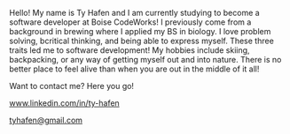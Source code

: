 Hello!
 My name is Ty Hafen and I am currently studying to become a software developer at Boise CodeWorks! I previously come from a background in brewing where I applied my BS in biology. I love problem solving, bcritical thinking, and being able to express myself. These three traits led me to software development! My hobbies include skiing, backpacking, or any way of getting myself out and into nature. There is no better place to feel alive than when you are out in the middle of it all!
 
 Want to contact me? Here you go!
 
 www.linkedin.com/in/ty-hafen
 
 tyhafen@gmail.com
